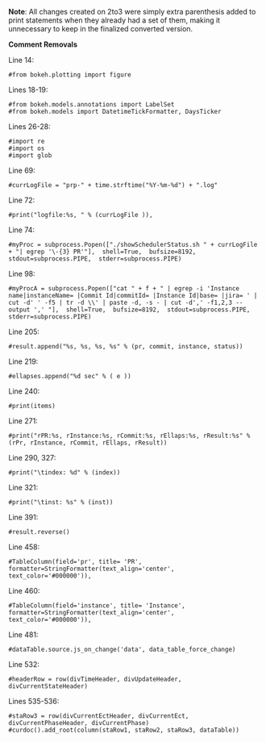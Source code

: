 **Note**: All changes created on 2to3 were simply extra parenthesis added to print statements when they already had a set of them, making it unnecessary to keep in the finalized converted version.

**Comment Removals**

Line 14:
```
#from bokeh.plotting import figure
```

Lines 18-19:
```
#from bokeh.models.annotations import LabelSet
#from bokeh.models import DatetimeTickFormatter, DaysTicker
```

Lines 26-28:
```
#import re
#import os
#import glob
```
			  
Line 69:
```
#currLogFile = "prp-" + time.strftime("%Y-%m-%d") + ".log"
```

Line 72:
```
#print("logfile:%s, " % (currLogFile )),
```

Line 74:
```
#myProc = subprocess.Popen(["./showSchedulerStatus.sh " + currLogFile + "| egrep '\-{3} PR'"],  shell=True,  bufsize=8192,  stdout=subprocess.PIPE,  stderr=subprocess.PIPE)
```

Line 98:
```
#myProcA = subprocess.Popen(["cat " + f + " | egrep -i 'Instance name|instanceName= |Commit Id|commitId= |Instance Id|base= |jira= ' | cut -d' ' -f5 | tr -d \\' | paste -d, -s - | cut -d',' -f1,2,3 --output ',' "],  shell=True,  bufsize=8192,  stdout=subprocess.PIPE,  stderr=subprocess.PIPE)
```

Line 205:
```
#result.append("%s, %s, %s, %s" % (pr, commit, instance, status))
```

Line 219:
```
#ellapses.append("%d sec" % ( e ))
```

Line 240:
```
#print(items)
```

Line 271:
```
#print("rPR:%s, rInstance:%s, rCommit:%s, rEllaps:%s, rResult:%s" % (rPr, rInstance, rCommit, rEllaps, rResult))
```

Line 290, 327:
```
#print("\tindex: %d" % (index))
```

Line 321:
```
#print("\tinst: %s" % (inst))
```

Line 391:
```
#result.reverse()
```

Line 458:
```
#TableColumn(field='pr', title= 'PR', formatter=StringFormatter(text_align='center',  text_color='#000000')),
```

Line 460:
```
#TableColumn(field='instance', title= 'Instance', formatter=StringFormatter(text_align='center',  text_color='#000000')),
```

Line 481:
```
#dataTable.source.js_on_change('data', data_table_force_change)
```

Line 532:
```
#headerRow = row(divTimeHeader, divUpdateHeader, divCurrentStateHeader)
```

Lines 535-536:
```
#staRow3 = row(divCurrentEctHeader, divCurrentEct, divCurrentPhaseHeader, divCurrentPhase)
#curdoc().add_root(column(staRow1, staRow2, staRow3, dataTable))
```
